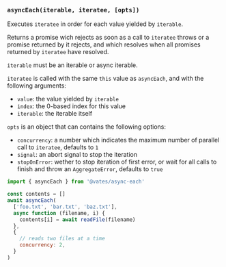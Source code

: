 ### `asyncEach(iterable, iteratee, [opts])`

Executes `iteratee` in order for each value yielded by `iterable`.

Returns a promise wich rejects as soon as a call to `iteratee` throws or a promise returned by it rejects, and which resolves when all promises returned by `iteratee` have resolved.

`iterable` must be an iterable or async iterable.

`iteratee` is called with the same `this` value as `asyncEach`, and with the following arguments:

- `value`: the value yielded by `iterable`
- `index`: the 0-based index for this value
- `iterable`: the iterable itself

`opts` is an object that can contains the following options:

- `concurrency`: a number which indicates the maximum number of parallel call to `iteratee`, defaults to `1`
- `signal`: an abort signal to stop the iteration
- `stopOnError`: wether to stop iteration of first error, or wait for all calls to finish and throw an `AggregateError`, defaults to `true`

```js
import { asyncEach } from '@vates/async-each'

const contents = []
await asyncEach(
  ['foo.txt', 'bar.txt', 'baz.txt'],
  async function (filename, i) {
    contents[i] = await readFile(filename)
  },
  {
    // reads two files at a time
    concurrency: 2,
  }
)
```
